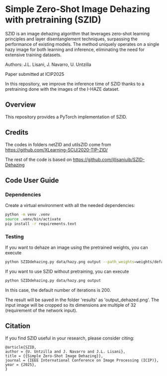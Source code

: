 # Simple Zero-Shot Image Dehazing with pretraining (SZID)

SZID is an image dehazing algorithm that leverages zero-shot learning principles and layer disentanglement techniques, surpassing the performance of existing models. The method uniquely operates on a single hazy image for both learning and inference, eliminating the need for extensive training datasets.

Authors: J.L. Lisani, J. Navarro, U. Untzilla

Paper submitted at ICIP2025

In this repository, we improve the inference time of SZID thanks to a pretraining done with the images of the I-HAZE dataset.

## Overview

This repository provides a PyTorch implementation of SZID.

## Credits

The codes in folders netZID and utilsZID come from https://github.com/XLearning-SCU/2020-TIP-ZID/

The rest of the code is based on https://github.com/jllisaniuib/SZID-Dehazing

## Code User Guide

### Dependencies

Create a virtual environment with all the needed dependencies:

```bash
python -m venv .venv
source .venv/bin/activate
pip install -r requirements.text
```

### Testing

If you want to dehaze an image using the pretrained weights, you can execute

```bash
python SZIDdehazing.py data/hazy.png output --path_weights=weights/default_weights.pth --num_iter=50
```

If you want to use SZID without pretraining, you can execute

```bash
python SZIDdehazing.py data/hazy.png output
```

In this case, the default number of iterations is 200.

The result will be saved in the folder 'results' as 'output_dehazed.png'. The input image will be cropped so its dimensions are multiple of 32 (requirement of the network input).

## Citation

If you find SZID useful in your research, please consider citing:

```
@article{SZID,
author = {U. Untzilla and J. Navarro and J.L. Lisani},
title = {{Simple Zero-Shot Image Dehazing}},
journal = {IEEE International Conference on Image Processing (ICIP)},
year = {2025},
}
```
